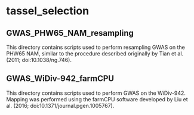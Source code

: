 # tassel_selection
## GWAS_PHW65_NAM_resampling
This directory contains scripts used to perform resampling GWAS on the PHW65 NAM, similar to the procedure described originally by Tian et al. (2011; doi:10.1038/ng.746).

## GWAS_WiDiv-942_farmCPU
This directory contains scripts used to perform GWAS on the WiDiv-942.  Mapping was performed using the farmCPU software developed by Liu et al. (2016; doi:10.1371/journal.pgen.1005767).

